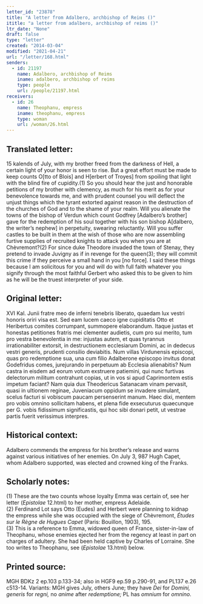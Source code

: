 ```yaml
---
letter_id: "23878"
title: "A letter from Adalbero, archbishop of Reims ()"
ititle: "a letter from adalbero, archbishop of reims ()"
ltr_date: "None"
draft: false
type: "letter"
created: "2014-03-04"
modified: "2021-04-21"
url: "/letter/168.html"
senders:
  - id: 21197
    name: Adalbero, archbishop of Reims
    iname: adalbero, archbishop of reims
    type: people
    url: /people/21197.html
receivers:
  - id: 26
    name: Theophanu, empress
    iname: theophanu, empress
    type: woman
    url: /woman/26.html
---
```

<h2> Translated letter:</h2>15 kalends of July, with my brother freed from the darkness of Hell, a certain light of your honor is seen to rise.  But a great effort must be made to keep counts O[tto of Blois] and H[erbert of Troyes] from spoiling that light with the blind fire of cupidity.(1)  So you should hear the just and honorable petitions of my brother with clemency, as much for his merit as for your benevolence towards me, and with prudent counsel you will deflect the unjust things which the tyrant extorted against reason in the destruction of the churches of God and to the shame of your realm.
Will you alienate the towns of the bishop of Verdun which count Godfrey [Adalbero’s brother] gave for the redemption of his soul together with his son bishop A[dalbero, the writer’s nephew] in perpetuity, swearing reluctantly.  Will you suffer castles to be built in them at the wish of those who are now assembling furtive supplies of recruited knights to attack you when you are at Chèvremont?(2)   For since duke Theodore invaded the town of Stenay, they pretend to invade Juvigny as if in revenge for the queen(3); they will commit this crime if they perceive a small hand in you [no force].  I said these things because I am solicitous for you and will do with full faith whatever you signify through the most faithful Gerbert who asked this to be given to him as he will be the truest interpreter of your side.
<h2 class="mt-4"> Original letter:</h2>XVI Kal. Junii fratre meo de inferni tenebris liberato, quaedam lux vestri honoris oriri visa est. Sed eam lucem caeco igne cupiditatis Otto et Heribertus comites corrumpant, summopere elaborandum. Itaque justas et honestas petitiones fratris mei clementer audietis, cum pro sui merito, tum pro vestra benevolentia in me: injustas autem, et quas tyrannus irrationabiliter extorsit, in destructionem ecclesiarum Domini, ac in dedecus vestri generis, prudenti consilio deviabitis. Num villas Virdunensis episcopi, quas pro redemptione sua, una cum filio Adalberone episcopo invitus donat Godefridus comes, jurejurando in perpetuum ab Ecclesia alienabitis? Num castra in eisdem ad eorum votum exstruere patiemini, qui nunc furtivas delectorum militum contrahunt copias, ut in vos si apud Caprimontem estis impetum faciant? Nam quia dux Theodericus Satanacam vinam pervasit, quasi in ultionem reginae, Juveniacum oppidum se invadere simulant, scelus facturi si vobiscum paucam persenserint manum. Haec dixi, mentem pro vobis omnino sollicitam habens, et plena fide exsecuturus quaecunque per G. vobis fidissimum significastis, qui hoc sibi donari petit, ut vestrae partis fuerit verissimus interpres.
<h2 class="mt-4"> Historical context:</h2>Adalbero commends the empress for his brother’s release and warns against various initiatives of her enemies.  On July 3, 987 Hugh Capet, whom Adalbero supported, was elected and crowned king of the Franks.
<h2 class="mt-4"> Scholarly notes:</h2><p>(1) These are the two counts whose loyalty Emma was certain of, see her letter (<em>Epistolae</em> 12.html) to her mother, empress Adelaide. <br>(2) Ferdinand Lot says Otto (Eudes) and Herbert were planning to kidnap the empress while she was occupied with the siege of Chèvremont, <em>Études sur le Règne de Hugues Capet</em> (Paris: Bouillon, 1903), 195. <br>(3) This is a reference to Emma, widowed queen of France, sister-in-law of Theophanu, whose enemies ejected her from the regency at least in part on charges of adultery. She had been held captive by Charles of Lorraine. She too writes to Theophanu, see (<em>Epistolae</em> 13.html) below.</p><h2 class="mt-4"> Printed source:</h2><p>MGH BDKz 2 ep.103 p.133-34; also in HGF9 ep.59 p.290-91, and PL137 e.26 c513-14. Variants: MGH gives July, others June; they have <em>Dei</em> for <em>Domini, generis</em> for <em>regni,</em> no <em>anime</em> after <em>redemptione;</em> PL has<em> omnium</em> for <em>omnino</em>.</p>